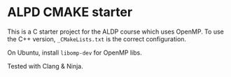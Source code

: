 # ALPD CMAKE starter
This is a C starter project for the ALDP course which uses OpenMP.
To use the C++ version, `_CMakeLists.txt` is the correct configuration.

On Ubuntu, install `libomp-dev` for OpenMP libs.

Tested with Clang & Ninja.